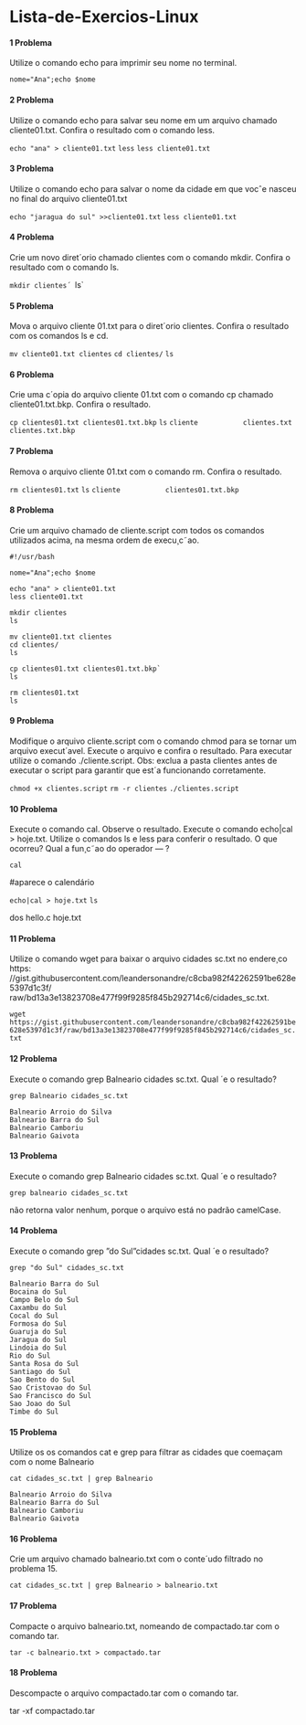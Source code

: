# Lista-de-Exercios-Linux

#### **1 Problema**
Utilize o comando echo para imprimir seu nome no terminal.

  `nome="Ana";echo $nome`

#### **2 Problema**
Utilize o comando echo para salvar seu nome em um arquivo chamado cliente01.txt.
Confira o resultado com o comando less.

   `echo "ana" > cliente01.txt`
    `less`
    `less cliente01.txt`

#### **3 Problema**
Utilize o comando echo para salvar o nome da cidade em que vocˆe nasceu no
final do arquivo cliente01.txt

  `echo "jaragua do sul" >>cliente01.txt`
  `less cliente01.txt`
  
#### **4 Problema**
Crie um novo diret´orio chamado clientes com o comando mkdir. Confira o
resultado com o comando ls.

   `mkdir clientes´
   `ls`
  
#### **5 Problema**
Mova o arquivo cliente 01.txt para o diret´orio clientes. Confira o resultado com
os comandos ls e cd.

  `mv cliente01.txt clientes`
  `cd clientes/`
  `ls`

#### **6 Problema**
Crie uma c´opia do arquivo cliente 01.txt com o comando cp chamado cliente01.txt.bkp.
Confira o resultado.

`cp clientes01.txt clientes01.txt.bkp`
`ls`
`cliente           clientes.txt      clientes.txt.bkp`

#### **7 Problema**
Remova o arquivo cliente 01.txt com o comando rm. Confira o resultado.

  `rm clientes01.txt`
  `ls`
  `cliente           clientes01.txt.bkp`
  
#### **8 Problema**
Crie um arquivo chamado de cliente.script com todos os comandos utilizados
acima, na mesma ordem de execu¸c˜ao.
  
    #!/usr/bash

    nome="Ana";echo $nome

    echo "ana" > cliente01.txt
    less cliente01.txt

    mkdir clientes
    ls

    mv cliente01.txt clientes
    cd clientes/
    ls

    cp clientes01.txt clientes01.txt.bkp`
    ls

    rm clientes01.txt
    ls


  
#### **9 Problema**
Modifique o arquivo cliente.script com o comando chmod para se tornar um
arquivo execut´avel. Execute o arquivo e confira o resultado. Para executar utilize o comando ./cliente.script. Obs: exclua a pasta clientes antes de executar
o script para garantir que est´a funcionando corretamente.

`chmod +x clientes.script` `rm -r clientes` `./clientes.script`

#### **10 Problema**
Execute o comando cal. Observe o resultado. Execute o comando echo|cal >
hoje.txt. Utilize o comandos ls e less para conferir o resultado. O que ocorreu?
Qual a fun¸c˜ao do operador — ?

`cal`

#aparece o calendário

`echo|cal > hoje.txt`
`ls`

dos       hello.c   hoje.txt

#### **11 Problema**
Utilize o comando wget para baixar o arquivo cidades sc.txt no endere¸co https:
//gist.githubusercontent.com/leandersonandre/c8cba982f42262591be628e5397d1c3f/
raw/bd13a3e13823708e477f99f9285f845b292714c6/cidades_sc.txt.

`wget https://gist.githubusercontent.com/leandersonandre/c8cba982f42262591be628e5397d1c3f/raw/bd13a3e13823708e477f99f9285f845b292714c6/cidades_sc.txt`

#### **12 Problema**
Execute o comando grep Balneario cidades sc.txt. Qual ´e o resultado?

`grep Balneario cidades_sc.txt`

    Balneario Arroio do Silva
    Balneario Barra do Sul
    Balneario Camboriu
    Balneario Gaivota

#### **13 Problema**
Execute o comando grep Balneario cidades sc.txt. Qual ´e o resultado?

`grep balneario cidades_sc.txt`

não retorna valor nenhum, porque o arquivo está no padrão camelCase. 

#### **14 Problema**
Execute o comando grep ”do Sul”cidades sc.txt. Qual ´e o resultado?

`grep "do Sul" cidades_sc.txt`

    Balneario Barra do Sul
    Bocaina do Sul
    Campo Belo do Sul
    Caxambu do Sul
    Cocal do Sul
    Formosa do Sul
    Guaruja do Sul
    Jaragua do Sul
    Lindoia do Sul
    Rio do Sul
    Santa Rosa do Sul
    Santiago do Sul
    Sao Bento do Sul
    Sao Cristovao do Sul
    Sao Francisco do Sul
    Sao Joao do Sul
    Timbe do Sul
    
#### **15 Problema**
Utilize os os comandos cat e grep para filtrar as cidades que coemaçam com o nome Balneario

`cat cidades_sc.txt | grep Balneario`

    Balneario Arroio do Silva
    Balneario Barra do Sul
    Balneario Camboriu
    Balneario Gaivota

#### **16 Problema**
Crie um arquivo chamado balneario.txt com o conte´udo filtrado no problema
15.

`cat cidades_sc.txt | grep Balneario > balneario.txt`

#### **17 Problema**
Compacte o arquivo balneario.txt, nomeando de compactado.tar com o comando tar.

`tar -c balneario.txt > compactado.tar`

#### **18 Problema**
Descompacte o arquivo compactado.tar com o comando tar.

tar -xf compactado.tar
